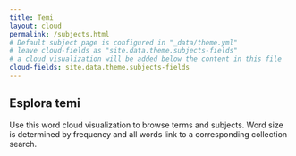 ```yaml
---
title: Temi
layout: cloud
permalink: /subjects.html
# Default subject page is configured in "_data/theme.yml"
# leave cloud-fields as "site.data.theme.subjects-fields"
# a cloud visualization will be added below the content in this file
cloud-fields: site.data.theme.subjects-fields
---
```


## Esplora temi

Use this word cloud visualization to browse terms and subjects.
Word size is determined by frequency and all words link to a corresponding collection search.
